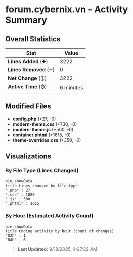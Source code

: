 # forum.cybernix.vn - Activity Summary 

## Overall Statistics

| Stat                   | Value                                                             |
| ---------------------- | ----------------------------------------------------------------- |
| **Lines Added** (➕)   | 3222                                          |
| **Lines Removed** (➖) | 0                                        |
| **Net Change** (↕)    | 3222                |
| **Active Time** (⌚)   | 6 minutes |


## Modified Files
- **config.php** (+27, -0)
- **modern-theme.css** (+730, -0)
- **modern-theme.js** (+500, -0)
- **container.phtml** (+1615, -0)
- **theme-overrides.css** (+350, -0)

## Visualizations

### By File Type (Lines Changed)

```mermaid
pie showData
title Lines changed by file type
".php" : 27
".css" : 1080
".js" : 500
".phtml" : 1615
```

### By Hour (Estimated Activity Count)

```mermaid
pie showData
title Coding activity by hour (count of changes)
"03h" : 1
"04h" : 6
```


> **Last Updated:** 9/18/2025, 4:27:22 AM